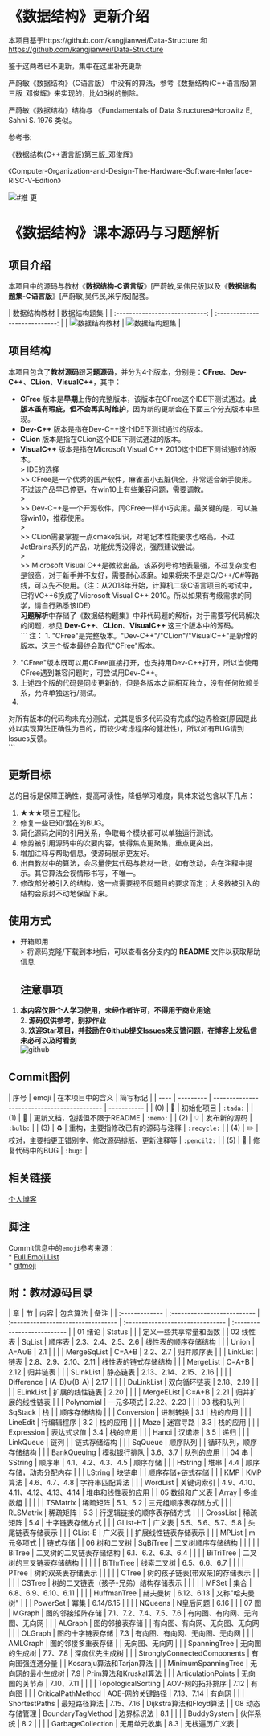 《数据结构》更新介绍
==========

本项目基于https://github.com/kangjianwei/Data-Structure 和
https://github.com/kangjianwei/Data-Structure

鉴于这两者已不更新，集中在这里补充更新

严蔚敏《数据结构》（C语言版） 中没有的算法，参考《数据结构(C++语言版)第三版_邓俊辉》来实现的，比如B树的删除。

严蔚敏《数据结构》结构与 《Fundamentals of Data Structures》Horowitz E, Sahni S. 1976 类似。

参考书:

《数据结构(C++语言版)第三版_邓俊辉》

《Computer-Organization-and-Design-The-Hardware-Software-Interface-RISC-V-Edition》


![#推 更](push.JPG)


# 《数据结构》课本源码与习题解析


项目介绍
----

本项目中的源码与教材《**数据结构-C语言版**》[严蔚敏,吴伟民版]以及《**数据结构题集-C语言版**》[严蔚敏,吴伟民,米宁版]配套。

|           数据结构教材           |           数据结构题集           | |
:----------------------------: | :----------------------------: | |
![数据结构教材](数据结构教材.png) | ![数据结构题集](数据结构题集.png) |

## 项目结构

本项目包含了**教材源码**跟**习题源码**，并分为4个版本，分别是：**CFree**、**Dev-C++**、**CLion**、**VisualC++**，其中：  
- **CFree**
版本是**早期**上传的完整版本，该版本在CFree这个IDE下测试通过。**此版本虽有瑕疵，但不会再实时维护**，因为新的更新会在下面三个分支版本中呈现。  
- **Dev-C++** 版本是指在Dev-C++这个IDE下测试通过的版本。  
- **CLion** 版本是指在CLion这个IDE下测试通过的版本。  
- **VisualC++** 版本是指在Microsoft Visual C++ 2010这个IDE下测试通过的版本。  
\> IDE的选择  
\>\> CFree是一个优秀的国产软件，麻雀虽小五脏俱全，非常适合新手使用。不过该产品早已停更，在win10上有些兼容问题，需要调教。  
\>  
\>\> Dev-C++是一个开源软件，同CFree一样小巧实用。最关键的是，可以兼容win10，推荐使用。  
\>  
\>\> CLion需要掌握一点cmake知识，对笔记本性能要求也略高。不过JetBrains系列的产品，功能优秀没得说，强烈建议尝试。  
\>  
\>\> Microsoft Visual
C++是微软出品，该系列号称地表最强，不过复杂度也是很高，对于新手并不友好，需要耐心琢磨。如果将来不是走C/C++/C#等路线，可以先不使用。（注：从2018年开始，计算机二级C语言项目的考试中，已将VC++6换成了Microsoft
Visual C++ 2010。所以如果有考级需求的同学，请自行熟悉该IDE）  
**习题解析**中存储了《数据结构题集》中非代码题的解析，对于需要写代码解决的问题，参见 **Dev-C++**、**CLion**、**VisualC++**
这三个版本中的源码。  
\`\`\` 注： 1.
"CFree"是完整版本。"Dev-C++"/"CLion"/"VisualC++"是新增的版本，这三个版本最终会取代"CFree"版本。  
2. "CFree"版本既可以用CFree直接打开，也支持用Dev-C++打开，所以当使用CFree遇到兼容问题时，可尝试用Dev-C++。  
3. 上述四个版的代码是同步更新的，但是各版本之间相互独立，没有任何依赖关系，允许单独运行/测试。  
4.
对所有版本的代码均未充分测试，尤其是很多代码没有完成的边界检查(原因是此处以实现算法正确性为目的，而较少考虑程序的健壮性)，所以如有BUG请到Issues反馈。  
\`\`\`

## 更新目标

总的目标是保障正确性，提高可读性，降低学习难度，具体来说包含以下几点：  
1. ★★★项目工程化。  
2. 修复一些已知/潜在的BUG。  
3. 简化源码之间的引用关系，争取每个模块都可以单独运行测试。  
4. 修剪被引用源码中的次要内容，使得焦点更聚集，重点更突出。  
5. 增加注释与帮助信息，使源码展示更友好。  
6. 出自教材中的算法，会尽量使其代码与教材一致，如有改动，会在注释中提示。其它算法会视情形书写，不唯一。  
7. 修改部分被引入的结构，这一点需要视不同题目的要求而定；大多数被引入的结构会原封不动地保留下来。

使用方式
----

-   开箱即用  
    \> 将源码克隆/下载到本地后，可以查看各分支内的 **README** 文件以获取帮助信息  
    ## 注意事项

1.  **本内容仅限个人学习使用，未经作者许可，不得用于商业用途**  
    2. **源码仅供参考，别抄作业**  
    3.
    **欢迎Star项目，并鼓励在Github提交[Issues](https://github.com/kangjianwei/Data-Structure/issues)来反馈问题，在博客上发私信未必可以及时看到**  
    ![github](Star.png)

## Commit图例

| 序号 |   emoji   |               在本项目中的含义               |   简写标记   | | ---- |
--------- | ------------------------------------------- | ----------- | | (0) |
:tada:    | 初始化项目                                   | `:tada:`    | | (1) |
:memo:    | 更新文档，包括但不限于README                  | `:memo:`    | | (2) | :bulb:
| 发布新的源码                                 | `:bulb:`    | | (3) | :recycle: |
重构，主要指修改已有的源码与注释               | `:recycle:` | | (4) | :pencil2: |
校对，主要指更正错别字、修改源码排版、更新注释等 | `:pencil2:` | | (5) | :bug:     | 修复代码中的BUG
| `:bug:`     |

## 相关链接

[个人博客](http://www.cnblogs.com/kangjianwei101)  


脚注
--

Commit信息中的`emoji`参考来源：  
\* [Full Emoji List](https://unicode.org/emoji/charts/full-emoji-list.html)  
\* [gitmoji](https://gitmoji.carloscuesta.me/)  


附：教材源码目录
--------

| 章             | 节                          | 内容
| 包含算法                          | 备注                         | | :-------------
| :-------------------------- | :--------------------------------- |
:------------------------------- | :-------------------------- | | 01 绪论
| Status                      |                                    |
| 定义一些共享常量和函数        | | 02 线性表      | SqList                      | 顺序表
| 2.3、2.4、2.5、2.6                | 线性表的顺序存储结构          | |                |
Union                       | A=A∪B                              | 2.1
|                             | |                | MergeSqList                 |
C=A+B                              | 2.2、2.7                         | 归并顺序表
| |                | LinkList                    | 链表
| 2.8、2.9、2.10、2.11              | 线性表的链式存储结构          | |                |
MergeList                   | C=A+B                              | 2.12
| 归并链表                     | |                | SLinkList                   |
静态链表                            | 2.13、2.14、2.15、2.16            |
| |                | Difference                  | (A-B)∪(B-A)
| 2.17                             |                             | |
| DuLinkList                  | 双向循环链表                        | 2.18、2.19
|                             | |                | ELinkList                   |
扩展的线性链表                      | 2.20                             |
| |                | MergeEList                  | C=A+B
| 2.21                             | 归并扩展的线性链表            | |                |
Polynomial                  | 一元多项式                          | 2.22、2.23
|                             | | 03 栈和队列     | SqStack                     | 栈
|                                  | 顺序存储结构                 | |                |
Conversion                  | 进制转换                            | 3.1
| 栈的应用                     | |                | LineEdit                    |
行编辑程序                          | 3.2                              | 栈的应用
| |                | Maze                        | 迷宫寻路
| 3.3                              | 栈的应用                     | |
| Expression                  | 表达式求值                          | 3.4
| 栈的应用                     | |                | Hanoi                       |
汉诺塔                             | 3.5                              | 递归
| |                | LinkQueue                   | 链列
|                                  | 链式存储结构                 | |                |
SqQueue                     | 顺序队列                            |
| 循环队列，顺序存储结构        | |                | BankQueuing                 | 模拟银行排队
| 3.6、3.7                         | 队列的应用                   | | 04 串          |
SString                     | 顺序串                             | 4.1、4.2、4.3、4.5
| 顺序存储                     | |                | HString                     | 堆串
| 4.4                              | 顺序存储，动态分配内存        | |                |
LString                     | 块链串                             |
| 顺序存储+链式存储             | |                | KMP                         | KMP算法
| 4.6、4.7、4.8                    | 字符串匹配算法               | |                |
WordList                    | 关键词索引                          |
4.9、4.10、4.11、4.12、4.13、4.14 | 堆串和线性表的应用            | | 05 数组和广义表 | Array
| 多维数组                            |                                  |
| |                | TSMatrix                    | 稀疏矩阵
| 5.1、5.2                         | 三元组顺序表存储方式          | |                |
RLSMatrix                   | 稀疏矩阵                            | 5.3
| 行逻辑链接的顺序表存储方式     | |                | CrossList                   | 稀疏矩阵
| 5.4                              | 十字链表存储方式              | |                |
GList-HT                    | 广义表                             | 5.5、5.6、5.7、5.8
| 头尾链表存储表示              | |                | GList-E                     | 广义表
|                                  | 扩展线性链表存储表示          | |                |
MPList                      | m元多项式                           |
| 链式存储                     | | 06 树和二叉树   | SqBiTree                    |
二叉树顺序存储结构                  |                                  |
| |                | BiTree                      | 二叉树的二叉链表存储结构             |
6.1、6.2、6.3、6.4                |                             | |
| BiTriTree                   | 二叉树的三叉链表存储结构             |
|                             | |                | BiThrTree                   |
线索二叉树                          | 6.5、6.6、6.7                    |
| |                | PTree                       | 树的双亲表存储表示                  |
|                             | |                | CTree                       |
树的孩子链表(带双亲)的存储表示       |                                  |
| |                | CSTree                      | 树的二叉链表（孩子-兄弟）结构存储表示 |
|                             | |                | MFSet                       |
集合                                | 6.8、6.9、6.10、6.11              |
| |                | HuffmanTree                 | 赫夫曼树
| 6.12、6.13                       | 又称"哈夫曼树"               | |                |
PowerSet                    | 冪集                                | 6.14/6.15
|                             | |                | NQueens                     |
N皇后问题                           | 6.16                             |
| | 07 图          | MGraph                      | 图的邻接矩阵存储                    |
7.1、7.2、7.4、7.5、7.6           | 有向图、有向网、无向图、无向网 | |                | ALGraph
| 图的邻接表存储                      |                                  |
有向图、有向网、无向图、无向网 | |                | OLGraph                     | 图的十字链表存储
| 7.3                              | 有向图、有向网、无向图、无向网 | |                |
AMLGraph                    | 图的邻接多重表存储                  |
| 无向图、无向网               | |                | SpanningTree                |
无向图的生成树                      | 7.7、7.8                         | 深度优先生成树
| |                | StronglyConnectedComponents | 有向图强连通分量                    |
| Kosaraju算法和Tarjan算法     | |                | MinimumSpanningTree         |
无向网的最小生成树                  | 7.9                              | Prim算法和Kruskal算法
| |                | ArticulationPoints          | 无向图的关节点
| 7.10、7.11                       |                             | |
| TopologicalSorting          | AOV-网的拓扑排序                    | 7.12
| 有向图                       | |                | CriticalPathMethod          |
AOE-网的关键路径                    | 7.13、7.14                       | 有向网
| |                | ShortestPaths               | 最短路径算法
| 7.15、7.16                       | Dijkstra算法和Floyd算法      | | 08 动态存储管理 |
BoundaryTagMethod           | 边界标识法                          | 8.1
|                              | |                | BuddySystem
| 伙伴系统                            | 8.2                              |
| |                | GarbageCollection           | 无用单元收集
| 8.3                              | 无栈遍历广义表                |
